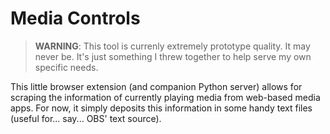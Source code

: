 Media Controls
==============

> **WARNING**: This tool is currenly extremely prototype quality.
> It may never be.
> It's just something I threw together to help serve my own specific needs.

This little browser extension (and companion Python server)
allows for scraping the information of currently playing media
from web-based media apps.
For now, it simply deposits this information in some handy text files
(useful for... say... OBS' text source).
